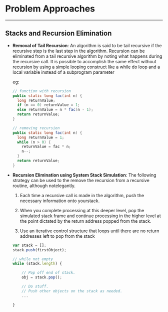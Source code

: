 # Problem Approaches

---

## Stacks and Recursion Elimination

- **Removal of Tail Recursion**: An algorithm is said to be tail recursive if the recursive step is the last step in the algorithm. Recursion can be eliminated from a tail recursive algorithm by noting what happens during the recursive call. It is possible to accomplish the same effect without recursion by using a simple looping construct like a while do loop and a local variable instead of a subprogram parameter
  
  eg:
  
  ```java
  // function with recursion
  public static long fac(int n) {
    long returnValue;
    if (n == 0) returnValue = 1;
    else returnValue = n * fac(n - 1);
    return returnValue;
  }
  
  // removing recursion
  public static long fac(int n) {
    long returnValue = 1;
    while (n > 0) {
      returnValue = fac * n;
      n--;
    }
    return returnValue;
  }
  ```

- **Recursion Elimination using System Stack Simulation**: The following strategy can be used to the remove the recursion from a recursive routine, although notelegantly.
  
  1. Each time a recursive call is made in the algorithm, push the necessary information onto yourstack.
  
  2. When you complete processing at this deeper level, pop the simulated stack frame and continue processing in the higher level at the point dictated by the return address popped from the stack.
  
  3. Use an iterative control structure that loops until there are no return addresses left to pop from the stack
  
  ```javascript
  var stack = [];
  stack.push(firstObject);
  
  // while not empty
  while (stack.length) {
  
      // Pop off end of stack.
      obj = stack.pop();
  
      // Do stuff.
      // Push other objects on the stack as needed.
      ...
  
  }
  ```
